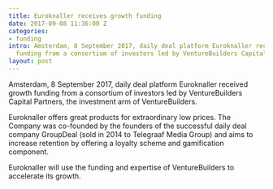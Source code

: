 ```yaml
---
title: Euroknaller receives growth funding
date: 2017-09-08 11:36:00 Z
categories:
- funding
intro: Amsterdam, 8 September 2017, daily deal platform Euroknaller received growth
  funding from a consortium of investors led by VentureBuilders Capital Partners
layout: post
---
```


Amsterdam, 8 September 2017, daily deal platform Euroknaller received growth funding from a consortium of investors led by VentureBuilders Capital Partners, the investment arm of VentureBuilders.

Euroknaller offers great products for extraordinary low prices. The Company was co-founded by the founders of the successful daily deal company GroupDeal (sold in 2014 to Telegraaf Media Group) and aims to increase retention by offering a loyalty scheme and gamification component. 

Euroknaller will use the funding and expertise of VentureBuilders to accelerate its growth.